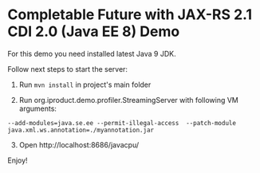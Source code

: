 # Completable Future with JAX-RS 2.1 CDI 2.0 (Java EE 8) Demo

For this demo you need installed latest Java 9 JDK.

Follow next steps to start the server:

1. Run `mvn install` in project's main folder

2. Run org.iproduct.demo.profiler.StreamingServer with following VM arguments: 
```
--add-modules=java.se.ee --permit-illegal-access  --patch-module java.xml.ws.annotation=./myannotation.jar
```

3. Open http://localhost:8686/javacpu/

Enjoy!
